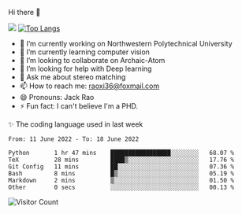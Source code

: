 Hi there 👋

![](https://github-readme-stats.vercel.app/api?username=Raohaocheng)
[![Top Langs](https://github-readme-stats.vercel.app/api/top-langs/?username=Raohaocheng&layout=compact)](https://github.com/anuraghazra/github-readme-stats)

- 🔭 I’m currently working on Northwestern Polytechnical University
- 🌱 I’m currently learning computer vision
- 👯 I’m looking to collaborate on Archaic-Atom
- 🤔 I’m looking for help with Deep learning
- 💬 Ask me about stereo matching
- 📫 How to reach me: raoxi36@foxmail.com
- 😄 Pronouns: Jack Rao
- ⚡ Fun fact: I can't believe I'm a PHD.

✨ The coding language used in last week
<!--START_SECTION:waka-->

```text
From: 11 June 2022 - To: 18 June 2022

Python       1 hr 47 mins    █████████████████░░░░░░░░   68.07 %
TeX          28 mins         ████▒░░░░░░░░░░░░░░░░░░░░   17.76 %
Git Config   11 mins         ██░░░░░░░░░░░░░░░░░░░░░░░   07.36 %
Bash         8 mins          █▒░░░░░░░░░░░░░░░░░░░░░░░   05.19 %
Markdown     2 mins          ▒░░░░░░░░░░░░░░░░░░░░░░░░   01.50 %
Other        0 secs          ░░░░░░░░░░░░░░░░░░░░░░░░░   00.13 %
```

<!--END_SECTION:waka-->

![Visitor Count](https://profile-counter.glitch.me/Raohaocheng/count.svg)
